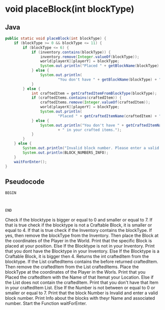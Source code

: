 # void placeBlock(int blockType)

## Java

```java
public static void placeBlock(int blockType) {
    if (blockType >= 0 && blockType <= 11) {
        if (blockType <= 6) {
            if (inventory.contains(blockType)) {
                inventory.remove(Integer.valueOf(blockType));
                world[playerX][playerY] = blockType;
                System.out.println("Placed " + getBlockName(blockType) + " at your position.");
            } else {
                System.out.println(
                        "You don't have " + getBlockName(blockType) + " in your inventory.");
            }
        } else {
            int craftedItem = getCraftedItemFromBlockType(blockType);
            if (craftedItems.contains(craftedItem)) {
                craftedItems.remove(Integer.valueOf(craftedItem));
                world[playerX][playerY] = blockType;
                System.out.println(
                        "Placed " + getCraftedItemName(craftedItem) + " at your position.");
            } else {
                System.out.println("You don't have " + getCraftedItemName(craftedItem)
                        + " in your crafted items.");
            }
        }
    } else {
        System.out.println("Invalid block number. Please enter a valid block number.");
        System.out.println(BLOCK_NUMBERS_INFO);
    }
    waitForEnter();
}
```

## Pseudocode

```java
BEGIN



END
```

Check if the blocktype is bigger or equal to 0 and smaller or equal to 7.
    If that is true check if the blocktype is not a Craftable Block, it is smaller or equal to 4.
        If that is true check if the Inventory contains the blockType.
            If yes, then remove the blockType from the Inventory.
            Then place the Block at the coordinates of the Player in the World.
            Print that the specific Block is placed at your position.
        Else If the Blocktype is not in your Inventory.
            Print that you dont have the Blocktype in your Inventory.
    Else If the Blocktype is a Craftable Block, it is bigger then 4.
        Returns the int craftedItem from the blocktype.
        If the List craftedItems contains the before returned craftedItem.
            Then remove the craftedItem from the List craftedItems.
            Place the blockType at the coordinates of the Player in the Worls.
            Print that you Placed the craftedItem with the Name of that Itemat your Location.
        Else if the List does not contain the craftedItem.
            Print that you don't have that Item in your craftedItem List.
Else If the Number is not between or equal to 0 or smaller or equal to 7.
    Print that the block Number is Invalid and enter a valid block number.
    Print Info about the blocks with theyr Name and associated number.
Start the Function waitForEnter.